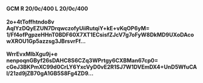 #### GCM R 20/0c/400 L 20/0c/400
**2o+4tToffhtndo8v**<br/>**AqIYzDQyEZUN7DrqwczofyUiiRutqiY+kE+vKqOP6yM=**<br/>**1/Ff4ofPgpzeHHnT0BDF60X7XT1ECsisfZJcV7g7oFyW8DkMD9UXoDAcowXROU1Gp5azzsg3JBrsvrFf...**<br/><br/>
**WrrEvxMlbXgu9j+e**<br/>**nenpoqnGByf26sDAHC8S6CZq3WPrtgy6CXBMan67cp0=**<br/>**cGeJ3BKPmXC99d0CrLY6YxcVyD0vE2R1SJ7W1DVEmDX4+UnD5WfuCAl/21zd9jZB70gA1GB5S8Fg4ZD9...**